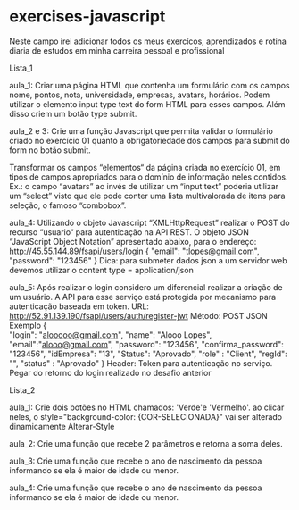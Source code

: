 # exercises-javascript
Neste campo irei adicionar todos os meus exercícos, aprendizados e rotina diaria de estudos em minha carreira pessoal e profissional

Lista_1

aula_1: Criar uma página HTML que contenha um formulário com os campos nome,  pontos, nota, universidade, empresas, avatars, horários. Podem utilizar o  elemento input type text do form HTML para esses campos. Além disso criem um  botão type submit.

aula_2 e 3: Crie uma função Javascript que permita validar o formulário criado no  exercício 01 quanto a obrigatoriedade dos campos para submit do form no botão  submit. 

Transformar os campos “elementos“ da página criada no exercício 01, em  tipos de campos apropriados para o domínio de informação neles contidos.  Ex.: o campo “avatars” ao invés de utilizar um “input text” poderia utilizar um  “select” visto que ele pode conter uma lista multivalorada de itens para seleção, o  famoso “combobox”.

aula_4: Utilizando o objeto Javascript “XMLHttpRequest” realizar o POST do recurso  “usuario“ para autenticação na API REST. O objeto JSON “JavaScript Object  Notation” apresentado abaixo,  para o endereço:  
http://45.55.144.89/fsapi/users/login 
    { 
        "email": "tlopes@gmail.com", 
        "password": "123456" 
    } 
Dica: para submeter dados json a um servidor web devemos utilizar o content type = application/json

aula_5: Após realizar o login considero um diferencial realizar a criação de um  usuário. A API para esse serviço está protegida por mecanismo para autenticação  baseada em token. 
URL: 
http://52.91.139.190/fsapi/users/auth/register-jwt
Método: 
POST 
JSON Exemplo 
{  
    "login": "alooooo@gmail.com", 
    "name": "Alooo Lopes", 
    "email":"alooo@gmail.com", 
    "password": "123456", 
    "confirma_password": "123456", 
    "idEmpresa": "13", 
  "Status": "Aprovado", 
   "role" : "Client", 
   "regId": "", 
    "status" : "Aprovado" 
} 
Header: Token para autenticação no serviço. Pegar do retorno do login  realizado no desafio anterior 


Lista_2

aula_1: Crie dois botões no HTML chamados: 'Verde'e 'Vermelho'. ao clicar neles, o style="background-color: {COR-SELECIONADA}" vai ser alterado dinamicamente Alterar-Style

aula_2: Crie uma função que recebe 2 parâmetros e retorna a soma deles.

aula_3: Crie uma função que recebe o ano de nascimento da pessoa informando se ela é maior de idade ou menor.

aula_4: Crie uma função que recebe o ano de nascimento da pessoa informando se ela é maior de idade ou menor.
